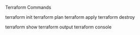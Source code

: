 Terraform Commands

terraform init
terraform plan
terraform apply
terraform destroy

terraform show
terraform output
terraform console
